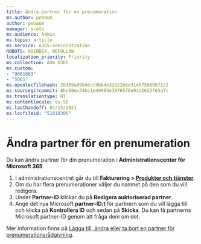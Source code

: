 ```yaml
---
title: Ändra partner för en prenumeration
ms.author: pebaum
author: pebaum
manager: scotv
ms.audience: Admin
ms.topic: article
ms.service: o365-administration
ROBOTS: NOINDEX, NOFOLLOW
localization_priority: Priority
ms.collection: Adm_O365
ms.custom:
- "9001683"
- "5065"
ms.openlocfilehash: 26369a89b46cc9bb4e32b22b6e314575b69671c2
ms.sourcegitcommit: 8bc60ec34bc1e40685e3976576e04a2623f63a7c
ms.translationtype: HT
ms.contentlocale: sv-SE
ms.lasthandoff: 04/15/2021
ms.locfileid: "51818306"
---
```

# <a name="change-the-partner-for-a-subscription"></a>Ändra partner för en prenumeration

Du kan ändra partner för din prenumeration i **Administrationscenter för Microsoft 365**.

1. I administrationscentret går du till **Fakturering > [Produkter och tjänster](https://go.microsoft.com/fwlink/p/?linkid=842054)**. 
2. Om du har flera prenumerationer väljer du namnet på den som du vill redigera. 
3. Under **Partner-ID** klickar du på **Redigera auktoriserad partner**.
4. Ange det nya Microsoft **partner-ID:t** för partnern som du vill lägga till och klicka på **Kontrollera ID** och sedan på **Skicka**. Du kan få partnerns Microsoft partner-ID genom att fråga dem om det.

Mer information finns på [Lägga till, ändra eller ta bort en partner för prenumerationsrådgivning](https://docs.microsoft.com/microsoft-365/admin/misc/add-partner). 
